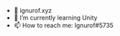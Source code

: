 - 👋 ignurof.xyz
- 🌱 I’m currently learning Unity
- 📫 How to reach me: Ignurof#5735

<!---
ignurof/ignurof is a ✨ special ✨ repository because its `README.md` (this file) appears on your GitHub profile.
You can click the Preview link to take a look at your changes.
--->
